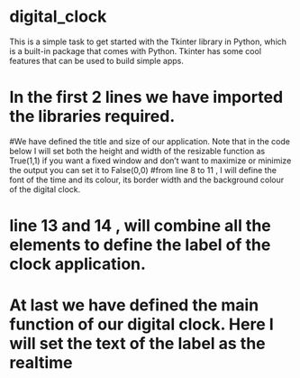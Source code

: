 # digital_clock
 This is a simple task to get started with the Tkinter library in Python, which is a built-in package that comes with Python. Tkinter has some cool features that can be used to build simple apps.

# In the first 2 lines we have imported the libraries required.
#We have defined the title and size of our application. Note that in the code below I will set both the height and width of the resizable 
function as True(1,1) if you want a fixed window and don’t want to maximize or minimize the output you can set it to False(0,0)
#from line 8 to 11 , I will define the font of the time and its colour, its border width and the background colour of the digital clock.
# line 13 and 14 , will combine all the elements to define the label of the clock application.
# At last we have defined the main function of our digital clock. Here I will set the text of the label as the realtime
